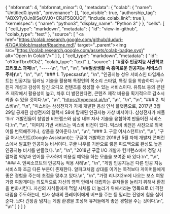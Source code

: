 {
  "nbformat": 4,
  "nbformat_minor": 0,
  "metadata": {
    "colab": {
      "name": "Untitled0.ipynb",
      "provenance": [],
      "toc_visible": true,
      "authorship_tag": "ABX9TyOJn8lSeOVJ0+CRJF5Q0UQl",
      "include_colab_link": true
    },
    "kernelspec": {
      "name": "python3",
      "display_name": "Python 3"
    }
  },
  "cells": [
    {
      "cell_type": "markdown",
      "metadata": {
        "id": "view-in-github",
        "colab_type": "text"
      },
      "source": [
        "<a href=\"https://colab.research.google.com/github/duduri-47/GAI/blob/master/Readme.md\" target=\"_parent\"><img src=\"https://colab.research.google.com/assets/colab-badge.svg\" alt=\"Open In Colab\"/></a>"
      ]
    },
    {
      "cell_type": "markdown",
      "metadata": {
        "id": "oYXmTbrx9CbZ",
        "colab_type": "text"
      },
      "source": [
        "#**광주 인공지능 사관학교 프리코스 과제**\n",
        "-----\n",
        "\n",
        "\n",
        "##**일상생활 속 흥미로운 인공지능 서비스(1주차)**\n",
        "\n",
        "\n",
        "### 1. Typecsast\n",
        "\n",
        "인공지능 성우 서비스인 타입캐스트는 인공지능 딥러닝 기술을 활용해 특정인의 목소리 스타일, 특징 등을 학습하여 누구든지 개성과 감성이 담긴 오디오 컨텐츠를 생성할 수 있는 서비스이다. 유튜브 등의 콘텐츠 제작에서 활용성이 높고, 차후 더 발전한다면, 콘텐츠 제작 비용을 획기적으로 감소시켜줄 수 있을 것이다.\n",
        "\n",
        "https://typecast.ai/\n",
        "\n",
        "\n",
        "\n",
        "### 2. 빅스비\n",
        "\n",
        "빅스비는 삼성전자가 자체 개발한 음성 인식 플랫폼으로, 2017년 3월 29일 공개된 삼성전자의 갤럭시 S8에 탑재된 인공지능 가상 비서이다. 삼성전자가 애플 ‘Siri’ 개발진들이 창업한 비브랩스와 삼성 내부 자사 기술을 융합하여 만들어진 서비스다.\n",
        "\n",
        "이미지 기반 서비스는 빅스비 비전이 있다. 빅스비 비전은 사진으로 외국어를 번역해주거나, 상품을 찾아준다.\n",
        "\n",
        "### 3. 구글 어시스턴트\n",
        "\n",
        "구글 어시스턴트(Google Assistant)는 구글이 개발하고 2016년 5월 자체 개발자 콘퍼런스에서 발표한 인공지능 비서이다. 구글 나우를 기반으로 쌓은 피드백으로 완성도 높은 인공지능 비서를 만들었다.  \n",
        "\n",
        "2018년 구글 I/O 개발자 컨퍼런스에서 정말 사람처럼 억양과 언어를 구사하며 미용실 예약을 하는 모습을 보여준 바 있다.\n",
        "\n",
        "### 4. 엔씨소프트의 인공지능 적용 사례\n",
        "\n",
        "게임 인공지능은 다른 인공 지능 서비스와 조금 다른 부분이 존재한다. 알파고처럼 상대를 이기는 목적보다 게이머들에게 좋은 경험을 주는데 초점을 맞추고 있다.\n",
        "\n",
        "가령 리니지2m에 나오는 보스 여왕가령 여왕개미는 의도적으로 자신의 영역 안에서 대립하는 유저들을 늘리기 위해서 환경을 변화시킨다. 자신의 자식들에게 먹일 시체를 더 늘리기 위해서라는 명목으로 더 격한 대립을 주도하는데, 빈사 상태의 플레이어에게 버프를 주는 등 밀리는 진영에 힘을 실어준다. 보다 긴장감 넘치는 게임 환경을 조성해 유저들에게 좋은 경험을 주는 것이다.\n",
        "\n"
      ]
    }
  ]
}